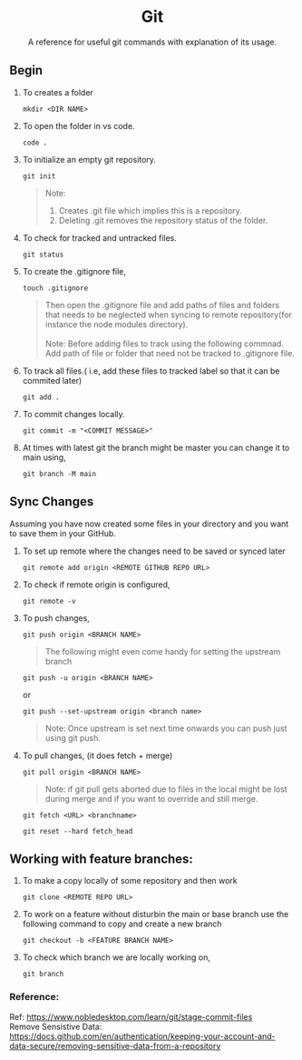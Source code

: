 <h1 align=center>Git</h1>
<p align=center>A reference for useful git commands with explanation of its usage.</p>

## Begin
1. To creates a folder
   ```
   mkdir <DIR NAME>
   ```
2. To open the folder in vs code.
   ```
   code .
   ```
3. To initialize an empty git repository.
   ```
   git init
   ```
   >Note:
   >1. Creates .git file which implies this is a repository.
   >2. Deleting .git removes the repository status of the folder.
4. To check for tracked and untracked files.
   ```
   git status
   ```
5. To create the .gitignore file,
   ```
   touch .gitignore
   ```
   >Then open the .gitignore file and add paths of files and folders that needs to be neglected when syncing to remote
   >repository(for instance the node modules directory).\
   >\
   >Note: Before adding files to track using the following commnad. Add path of file or folder that need not be tracked to
   >.gitignore file.
6. To track all files.( i.e, add these files to tracked label so that it can be commited later)
   ```
   git add .
   ```
7. To commit changes locally.
   ```
   git commit -m "<COMMIT MESSAGE>"
   ```
8. At times with latest git the branch might be master you can change it to main using,
   ```
   git branch -M main
   ```
## Sync Changes
Assuming you have now created some files in your directory and you want to save them in your GitHub.
1. To set up remote where the changes need to be saved or synced later
   ```
   git remote add origin <REMOTE GITHUB REPO URL>
   ```
2. To check if remote origin is configured,
   ```
   git remote -v
   ```
3. To push changes,
   ```
   git push origin <BRANCH NAME>
   ```
   > The following might even come handy for setting the upstream branch
   ```
   git push -u origin <BRANCH NAME>
   ```
   or
   
   ```
   git push --set-upstream origin <branch name>
   ```
   >Note: Once upstream is set next time onwards you can push just using git push.
5. To pull changes, (it does fetch + merge)
   ```
   git pull origin <BRANCH NAME>
   ```
   >Note: if git pull gets aborted due to files in the local might be lost during merge and if you want to override and
   >still merge.
   ```
   git fetch <URL> <branchname>
   ```
   ```
   git reset --hard fetch_head
   ```

## Working with feature branches:
1. To make a copy locally of some repository and then work
   ```
   git clone <REMOTE REPO URL>
   ```
2. To work on a feature without disturbin the main or base branch use the following command to copy and create a new branch
   ```
   git checkout -b <FEATURE BRANCH NAME>
   ```
3. To check which branch we are locally working on,
   ```
   git branch
   ```   
### Reference:
Ref: https://www.nobledesktop.com/learn/git/stage-commit-files \
Remove Sensistive Data: https://docs.github.com/en/authentication/keeping-your-account-and-data-secure/removing-sensitive-data-from-a-repository
